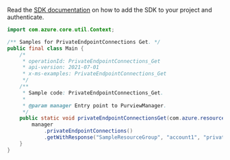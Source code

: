 Read the [SDK documentation](https://github.com/Azure/azure-sdk-for-java/blob/azure-resourcemanager-purview_1.0.0-beta.1/sdk/purview/azure-resourcemanager-purview/README.md) on how to add the SDK to your project and authenticate.

```java
import com.azure.core.util.Context;

/** Samples for PrivateEndpointConnections Get. */
public final class Main {
    /*
     * operationId: PrivateEndpointConnections_Get
     * api-version: 2021-07-01
     * x-ms-examples: PrivateEndpointConnections_Get
     */
    /**
     * Sample code: PrivateEndpointConnections_Get.
     *
     * @param manager Entry point to PurviewManager.
     */
    public static void privateEndpointConnectionsGet(com.azure.resourcemanager.purview.PurviewManager manager) {
        manager
            .privateEndpointConnections()
            .getWithResponse("SampleResourceGroup", "account1", "privateEndpointConnection1", Context.NONE);
    }
}
```
